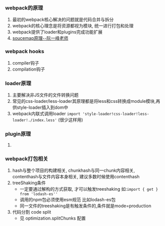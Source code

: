 ### webpack的原理
1. 最初的webpack核心解决的问题就是代码合并与拆分
2. webpack的核心理念是将资源都视为模块, 统一进行打包和处理
3. webpack提供了loader和plugins完成功能扩展
4. [soucemap原理--阮一峰老师](https://www.ruanyifeng.com/blog/2013/01/javascript_source_map.html)

### webpack hooks
1. compiler钩子
2. compilation钩子

### loader原理
1. 主要解决非JS文件的文件转换问题
2. 常见的css-loader/less-loader其原理都是将less和css转换成module模块,再供style-loader插入到dom中
3. webpack内联式调用loader `import 'style-loader!css-loader!less-loader!./index.less'` (很少这样用)

### plugin原理
1. 

### webpack打包相关
1. hash与整个项目的构建相关, chunkhash与同一chunk内容相关, contenthash与文件内容本身相关, 建议多数时候使用contenthash
2. treeShaking条件<br/>
   * 一定要通过解构的方式获取, 才可以触发treeshaking 如:```import { get } from 'lodash-es''```
   * 调用的npm包必须使用esm规范 比如lodash-es包
   * 同一文件的treeshaking是有触发条件的,条件就是mode=production
3. 代码分割 code split <br/>
   * 见 optimization.splitChunks 配置
